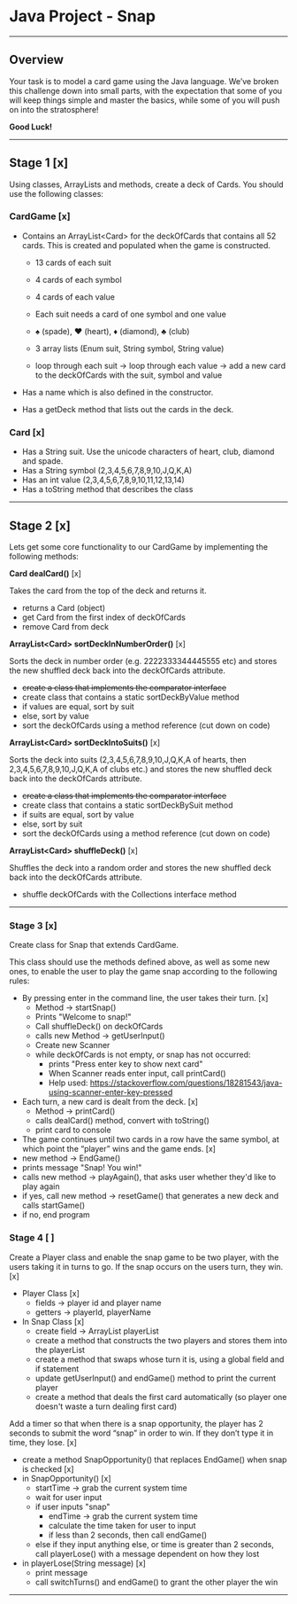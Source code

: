 <!-- _class: lead -->

# Java Project - Snap

---

## Overview

Your task is to model a card game using the Java language. We’ve broken this challenge down
into small parts, with the expectation that some of you will keep things simple and master the
basics, while some of you will push on into the stratosphere!

**Good Luck!**

---

## Stage 1 [x]

Using classes, ArrayLists and methods, create a deck of Cards. You should use the following
classes:

### CardGame [x]

- Contains an ArrayList\<Card\> for the deckOfCards that contains all 52 cards. This is created and populated when the game is constructed.
    - 13 cards of each suit
    - 4 cards of each symbol
    - 4 cards of each value
    - Each suit needs a card of one symbol and one value
    - ♠ (spade), ♥ (heart), ♦ (diamond), ♣ (club)

    - 3 array lists (Enum suit, String symbol, String value)
    - loop through each suit -> loop through each value -> add a new card to the deckOfCards with the suit, symbol and value

- Has a name which is also defined in the constructor.
- Has a getDeck method that lists out the cards in the deck.

### Card [x]

- Has a String suit. Use the unicode characters of heart, club, diamond and spade.
- Has a String symbol (2,3,4,5,6,7,8,9,10,J,Q,K,A)
- Has an int value (2,3,4,5,6,7,8,9,10,11,12,13,14)
- Has a toString method that describes the class

---

## Stage 2 [x]

Lets get some core functionality to our CardGame by implementing the following methods:

**Card dealCard()** [x]

Takes the card from the top of the deck and returns it.
- returns a Card (object)
- get Card from the first index of deckOfCards
- remove Card from deck

**ArrayList\<Card\> sortDeckInNumberOrder()** [x]

Sorts the deck in number order (e.g. 2222333344445555 etc) and stores the new shuffled deck back into the deckOfCards attribute.
- ~~create a class that implements the comparator interface~~
- create class that contains a static sortDeckByValue method
- if values are equal, sort by suit
- else, sort by value
- sort the deckOfCards using a method reference (cut down on code)

**ArrayList\<Card\> sortDeckIntoSuits()** [x]

Sorts the deck into suits (2,3,4,5,6,7,8,9,10,J,Q,K,A of hearts, then 2,3,4,5,6,7,8,9,10,J,Q,K,A of clubs etc.) and stores the new shuffled deck back into the deckOfCards attribute.
- ~~create a class that implements the comparator interface~~
- create class that contains a static sortDeckBySuit method
- if suits are equal, sort by value
- else, sort by suit
- sort the deckOfCards using a method reference (cut down on code)

**ArrayList\<Card\> shuffleDeck()** [x]

Shuffles the deck into a random order and stores the new shuffled deck back into the deckOfCards attribute.
- shuffle deckOfCards with the Collections interface method

---

### Stage 3 [x]

Create class for Snap that extends CardGame.

This class should use the methods defined
above, as well as some new ones, to enable the user to play the game snap according to the
following rules:

- By pressing enter in the command line, the user takes their turn. [x]
  - Method -> startSnap()
  - Prints "Welcome to snap!"
  - Call shuffleDeck() on deckOfCards
  - calls new Method -> getUserInput()
  - Create new Scanner
  - while deckOfCards is not empty, or snap has not occurred:
    - prints "Press enter key to show next card"
    - When Scanner reads enter input, call printCard()
    - Help used: https://stackoverflow.com/questions/18281543/java-using-scanner-enter-key-pressed
- Each turn, a new card is dealt from the deck. [x]
  - Method -> printCard()
  - calls dealCard() method, convert with toString()
  - print card to console
- The game continues until two cards in a row have the same symbol, at which point the “player” wins and the game ends. [x]
- new method -> EndGame()
- prints message "Snap! You win!"
- calls new method -> playAgain(), that asks user whether they'd like to play again
- if yes, call new method -> resetGame() that generates a new deck and calls startGame()
- if no, end program
  

### Stage 4 [ ]

Create a Player class and enable the snap game to be two player, with the users taking it in turns to go. If the snap occurs on the users turn, they win. [x]
- Player Class [x]
  - fields -> player id and player name
  - getters -> playerId, playerName
- In Snap Class [x]
  - create field -> ArrayList<Player> playerList
  - create a method that constructs the two players and stores them into the playerList
  - create a method that swaps whose turn it is, using a global field and if statement
  - update getUserInput() and endGame() method to print the current player
  - create a method that deals the first card automatically (so player one doesn't waste a turn dealing first card)

Add a timer so that when there is a snap opportunity, the player has 2 seconds to submit the word “snap” in order to win. If they don’t type it in time, they lose. [x]
  - create a method SnapOpportunity() that replaces EndGame() when snap is checked [x]
  - in SnapOpportunity() [x]
    - startTime -> grab the current system time
    - wait for user input
    - if user inputs "snap"
      - endTime -> grab the current system time
      - calculate the time taken for user to input
      - if less than 2 seconds, then call endGame()
    - else if they input anything else, or time is greater than 2 seconds, call playerLose() with a message dependent on how they lost
  - in playerLose(String message) [x]
    - print message
    - call switchTurns() and endGame() to grant the other player the win
---
